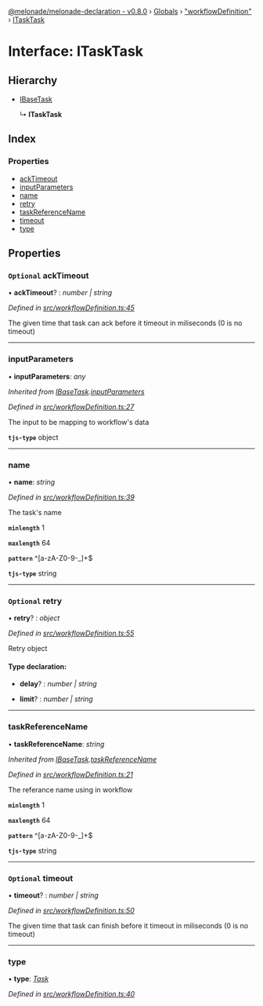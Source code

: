 [@melonade/melonade-declaration - v0.8.0](../README.md) › [Globals](../globals.md) › ["workflowDefinition"](../modules/_workflowdefinition_.md) › [ITaskTask](_workflowdefinition_.itasktask.md)

# Interface: ITaskTask

## Hierarchy

* [IBaseTask](_workflowdefinition_.ibasetask.md)

  ↳ **ITaskTask**

## Index

### Properties

* [ackTimeout](_workflowdefinition_.itasktask.md#optional-acktimeout)
* [inputParameters](_workflowdefinition_.itasktask.md#inputparameters)
* [name](_workflowdefinition_.itasktask.md#name)
* [retry](_workflowdefinition_.itasktask.md#optional-retry)
* [taskReferenceName](_workflowdefinition_.itasktask.md#taskreferencename)
* [timeout](_workflowdefinition_.itasktask.md#optional-timeout)
* [type](_workflowdefinition_.itasktask.md#type)

## Properties

### `Optional` ackTimeout

• **ackTimeout**? : *number | string*

*Defined in [src/workflowDefinition.ts:45](https://github.com/devit-tel/melonade-declaration/blob/26b2f11/src/workflowDefinition.ts#L45)*

The given time that task can ack before it timeout in miliseconds (0 is no timeout)

___

###  inputParameters

• **inputParameters**: *any*

*Inherited from [IBaseTask](_workflowdefinition_.ibasetask.md).[inputParameters](_workflowdefinition_.ibasetask.md#inputparameters)*

*Defined in [src/workflowDefinition.ts:27](https://github.com/devit-tel/melonade-declaration/blob/26b2f11/src/workflowDefinition.ts#L27)*

The input to be mapping to workflow's data

**`tjs-type`** object

___

###  name

• **name**: *string*

*Defined in [src/workflowDefinition.ts:39](https://github.com/devit-tel/melonade-declaration/blob/26b2f11/src/workflowDefinition.ts#L39)*

The task's name

**`minlength`** 1

**`maxlength`** 64

**`pattern`** ^[a-zA-Z0-9-_]+$

**`tjs-type`** string

___

### `Optional` retry

• **retry**? : *object*

*Defined in [src/workflowDefinition.ts:55](https://github.com/devit-tel/melonade-declaration/blob/26b2f11/src/workflowDefinition.ts#L55)*

Retry object

#### Type declaration:

* **delay**? : *number | string*

* **limit**? : *number | string*

___

###  taskReferenceName

• **taskReferenceName**: *string*

*Inherited from [IBaseTask](_workflowdefinition_.ibasetask.md).[taskReferenceName](_workflowdefinition_.ibasetask.md#taskreferencename)*

*Defined in [src/workflowDefinition.ts:21](https://github.com/devit-tel/melonade-declaration/blob/26b2f11/src/workflowDefinition.ts#L21)*

The referance name using in workflow

**`minlength`** 1

**`maxlength`** 64

**`pattern`** ^[a-zA-Z0-9-_]+$

**`tjs-type`** string

___

### `Optional` timeout

• **timeout**? : *number | string*

*Defined in [src/workflowDefinition.ts:50](https://github.com/devit-tel/melonade-declaration/blob/26b2f11/src/workflowDefinition.ts#L50)*

The given time that task can finish before it timeout in miliseconds (0 is no timeout)

___

###  type

• **type**: *[Task](../enums/_task_.tasktypes.md#task)*

*Defined in [src/workflowDefinition.ts:40](https://github.com/devit-tel/melonade-declaration/blob/26b2f11/src/workflowDefinition.ts#L40)*
